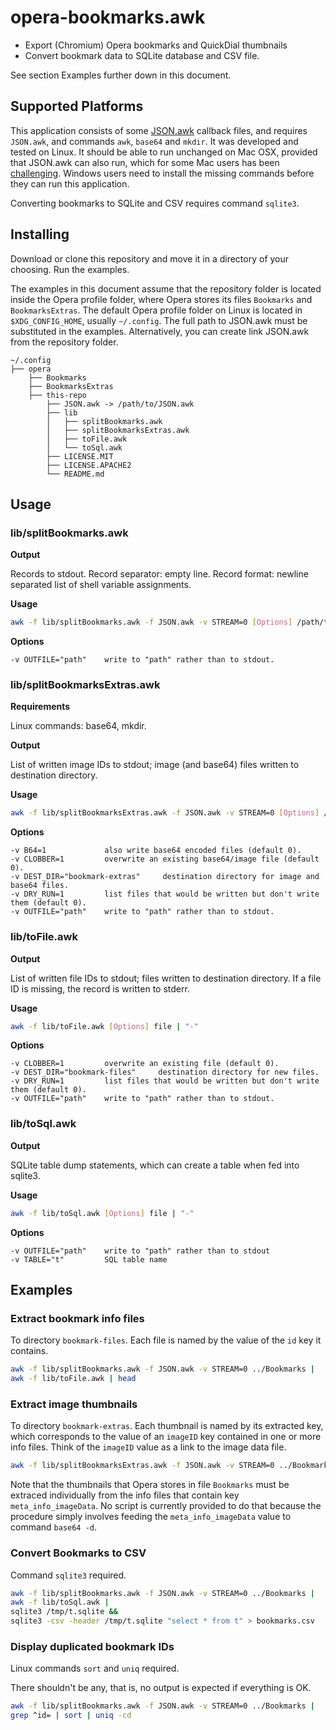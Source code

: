 # opera-bookmarks.awk

* Export (Chromium) Opera bookmarks and QuickDial thumbnails
* Convert bookmark data to SQLite database and CSV file.

See section Examples further down in this document.

## Supported Platforms

This application consists of some [JSON.awk](https://github.com/step-/JSON.awk)
callback files, and requires `JSON.awk`, and commands `awk`, `base64` and
`mkdir`. It was developed and tested on Linux. It should be able to run
unchanged on Mac OSX, provided that JSON.awk can also run, which for some Mac
users has been [challenging](https://github.com/step-/JSON.awk/issues/15).
Windows users need to install the missing commands before they can run this
application.

Converting bookmarks to SQLite and CSV requires command `sqlite3`.

## Installing

Download or clone this repository and move it in a directory of your
choosing.  Run the examples.

The examples in this document assume that the repository folder is located
inside the Opera profile folder, where Opera stores its files `Bookmarks` and
`BookmarksExtras`.  The default Opera profile folder on Linux is located in
`$XDG_CONFIG_HOME`, usually `~/.config`. The full path to JSON.awk must be
substituted in the examples. Alternatively, you can create link JSON.awk from
the repository folder.

```
~/.config
├── opera
    ├── Bookmarks
    ├── BookmarksExtras
    ├── this-repo
        ├── JSON.awk -> /path/to/JSON.awk
        ├── lib
        │   ├── splitBookmarks.awk
        │   ├── splitBookmarksExtras.awk
        │   ├── toFile.awk
        │   └── toSql.awk
        ├── LICENSE.MIT
        ├── LICENSE.APACHE2
        └── README.md
```

## Usage

### lib/splitBookmarks.awk

**Output**

Records to stdout.
Record separator: empty line.
Record format: newline separated list of shell variable assignments.

**Usage**

```sh
awk -f lib/splitBookmarks.awk -f JSON.awk -v STREAM=0 [Options] /path/to/Bookmarks
```

**Options**

```
-v OUTFILE="path"    write to "path" rather than to stdout.
```

### lib/splitBookmarksExtras.awk

**Requirements**

Linux commands: base64, mkdir.

**Output**

List of written image IDs to stdout; image (and base64) files written to destination directory.

**Usage**

```sh
awk -f lib/splitBookmarksExtras.awk -f JSON.awk -v STREAM=0 [Options] /path/to/BookmarksExtras
```

**Options**

```
-v B64=1             also write base64 encoded files (default 0).
-v CLOBBER=1         overwrite an existing base64/image file (default 0).
-v DEST_DIR="bookmark-extras"     destination directory for image and base64 files.
-v DRY_RUN=1         list files that would be written but don't write them (default 0).
-v OUTFILE="path"    write to "path" rather than to stdout.
```

### lib/toFile.awk

**Output**

List of written file IDs to stdout; files written to destination directory.
If a file ID is missing, the record is written to stderr.

**Usage**

```sh
awk -f lib/toFile.awk [Options] file | "-"
```

**Options**

```
-v CLOBBER=1         overwrite an existing file (default 0).
-v DEST_DIR="bookmark-files"     destination directory for new files.
-v DRY_RUN=1         list files that would be written but don't write them (default 0).
-v OUTFILE="path"    write to "path" rather than to stdout.
```

### lib/toSql.awk

**Output**

SQLite table dump statements, which can create a table when fed into sqlite3.

**Usage**

```sh
awk -f lib/toSql.awk [Options] file | "-"
```

**Options**

```
-v OUTFILE="path"    write to "path" rather than to stdout
-v TABLE="t"         SQL table name
```

## Examples

### Extract bookmark info files

To directory `bookmark-files`. Each file is named by the value of the `id` key it contains.

```sh
awk -f lib/splitBookmarks.awk -f JSON.awk -v STREAM=0 ../Bookmarks |
awk -f lib/toFile.awk | head
```

### Extract image thumbnails

To directory `bookmark-extras`. Each thumbnail is named by its extracted key,
which corresponds to the value of an `imageID` key contained in one or more
info files. Think of the `imageID` value as a link to the image data file.

```sh
awk -f lib/splitBookmarksExtras.awk -f JSON.awk -v STREAM=0 ../BookmarksExtras | head
```

Note that the thumbnails that Opera stores in file `Bookmarks` must be extraced
individually from the info files that contain key `meta_info_imageData`.  No
script is currently provided to do that because the procedure simply involves
feeding the `meta_info_imageData` value to command `base64 -d`.

### Convert Bookmarks to CSV

Command `sqlite3` required.

```sh
awk -f lib/splitBookmarks.awk -f JSON.awk -v STREAM=0 ../Bookmarks |
awk -f lib/toSql.awk |
sqlite3 /tmp/t.sqlite &&
sqlite3 -csv -header /tmp/t.sqlite "select * from t" > bookmarks.csv
```

### Display duplicated bookmark IDs

Linux commands `sort` and `uniq` required.

There shouldn't be any, that is, no output is expected if everything is OK.

```sh
awk -f lib/splitBookmarks.awk -f JSON.awk -v STREAM=0 ../Bookmarks |
grep ^id= | sort | uniq -cd
```

